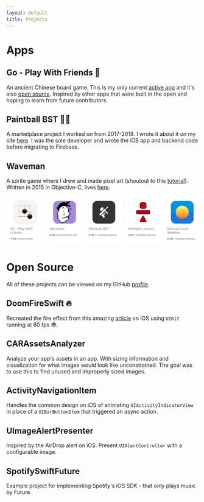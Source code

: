 ```yaml
---
layout: default
title: Projects
---
```


# Apps

## Go - Play With Friends 🎍

An ancient Chinese board game. This is my only current [active app](https://apps.apple.com/us/app/go-play-with-friends/id1472121646) and it's also [open source](https://github.com/longhorn499/Go-iOS). Inspired by other apps that were built in the open and hoping to learn from future contributors.

## Paintball BST 🎨🏀

A marketplace project I worked on from 2017-2018. I wrote it about it on my site [here](http://localhost:4000/2018/11/11/sunsetting-iOS-side-project.html). I was the sole developer and wrote the iOS app and backend code before migrating to Firebase.


## Waveman

A sprite game where I drew and made pixel art (shoutout to this [tutorial](https://makegames.tumblr.com/post/42648699708/pixel-art-tutorial)). Written in 2015 in Objective-C, lives [here](https://github.com/longhorn499/Waveman).


![old apps](/img/graveyard.png)

# Open Source

All of these projects can be viewed on my GitHub [profile](https://github.com/longhorn499).

## DoomFireSwift 🔥

Recreated the fire effect from this amazing [article](http://fabiensanglard.net/doom_fire_psx/index.html) on iOS using `UIKit` running at 60 fps 😎.

## CARAssetsAnalyzer

Analyze your app's assets in an app. With sizing information and visualization for what images would look like unconstrained. The goal was to use this to find unused and improperly sized images.

## ActivityNavigationItem

Handles the common design on iOS of animating `UIActivityIndicatorView` in place of a `UIBarButtonItem` that triggered an async action.

## UImageAlertPresenter

Inspired by the AirDrop alert on iOS. Present `UIAlertController` with a configurable image.

## SpotifySwiftFuture

Example project for implementing Spotify's iOS SDK - that only plays music by Future.
